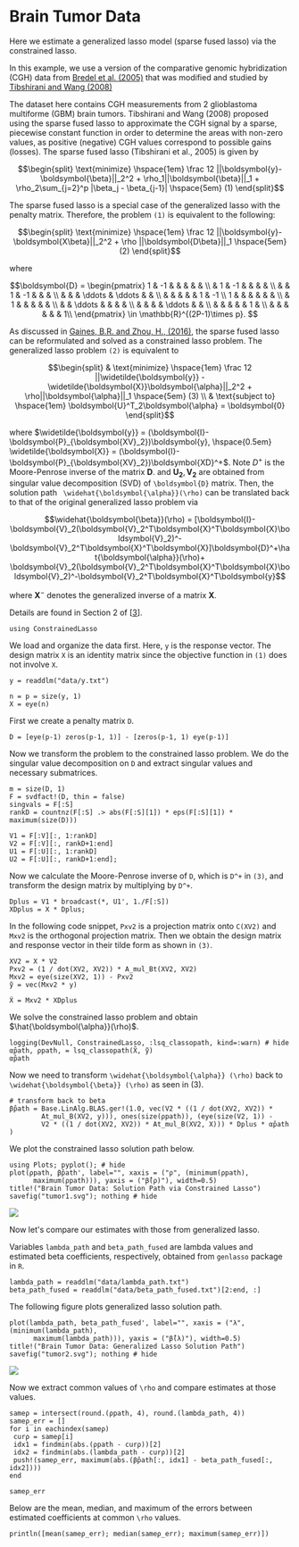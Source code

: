 # Brain Tumor Data

Here we estimate a generalized lasso model (sparse fused lasso) via the constrained lasso. 

In this example, we use a version of the comparative genomic hybridization (CGH) data from [Bredel et al. (2005)](../references.md#2) that was modified and studied by [Tibshirani and Wang (2008)](../references.md#6)

The dataset here contains CGH measurements from 2 glioblastoma multiforme (GBM) brain tumors. Tibshirani and Wang (2008) proposed using the sparse fused lasso to approximate the CGH signal by a sparse, piecewise constant function in order to determine the areas with non-zero values, as positive (negative) CGH values correspond to possible gains (losses). The sparse fused lasso (Tibshirani et al., 2005) is given by

```math
\begin{split}
\text{minimize} \hspace{1em} \frac 12 ||\boldsymbol{y}-\boldsymbol{\beta}||_2^2 + \rho_1||\boldsymbol{\beta}||_1 + \rho_2\sum_{j=2}^p |\beta_j - \beta_{j-1}| \hspace{5em} (1)
\end{split}
```
The sparse fused lasso is a special case of the generalized lasso with the penalty matrix. Therefore, the problem ``(1)`` is equivalent to the following: 

```math 
\begin{split} 
\text{minimize} \hspace{1em} \frac 12 ||\boldsymbol{y}-\boldsymbol{X\beta}||_2^2 + \rho ||\boldsymbol{D\beta}||_1 \hspace{5em} (2)
\end{split}
```
where 

```math
\boldsymbol{D} = \begin{pmatrix} 
1 & -1 &     &    	  &       & 	& \\
  & 1  & -1  &    	  &  		&	& \\
  &    &  1  & -1 	  & 		& 	& \\
  &		&		& \ddots & \ddots &  & \\
  &		&		&		 &			& 1 & -1 \\
1 &  &     &    	  &       & 	& \\
  & 1  &   &    	  &  		&	& \\
  &    &  \ddots  &  	  & 		& 	& \\
  & 	&          & & \ddots & & \\
  &		&		     &      &       & 1 & \\
  &		&		&		 &			    &  & 1\\  
\end{pmatrix} \in \mathbb{R}^{(2P-1)\times p}.

```
As discussed in [Gaines, B.R. and Zhou, H., (2016)](../references.md), the sparse fused lasso can be reformulated and solved as a constrained lasso problem. The generalized lasso problem ``(2)`` is equivalent to 

```math 
\begin{split}
& \text{minimize} \hspace{1em} \frac 12 ||\widetilde{\boldsymbol{y}} -\widetilde{\boldsymbol{X}}\boldsymbol{\alpha}||_2^2 + \rho||\boldsymbol{\alpha}||_1 \hspace{5em} (3) \\
& \text{subject to} \hspace{1em} \boldsymbol{U}^T_2\boldsymbol{\alpha} = \boldsymbol{0}
\end{split}
```
where $\widetilde{\boldsymbol{y}} = (\boldsymbol{I}-\boldsymbol{P}_{\boldsymbol{XV}_2})\boldsymbol{y},  \hspace{0.5em} \widetilde{\boldsymbol{X}} = (\boldsymbol{I}-\boldsymbol{P}_{\boldsymbol{XV}_2})\boldsymbol{XD}^+$. Note $D^+$ is the Moore-Penrose inverse of the matrix $\boldsymbol{D}.$ and $\boldsymbol{U_2}, \boldsymbol{V_2}$ are obtained from singular value decomposition (SVD) of ``\boldsymbol{D}`` matrix. Then, the solution path ``
\widehat{\boldsymbol{\alpha}}(\rho)`` can be translated back to that of the original generalized lasso problem via 

```math 
\widehat{\boldsymbol{\beta}}(\rho) = [\boldsymbol{I}-\boldsymbol{V}_2(\boldsymbol{V}_2^T\boldsymbol{X}^T\boldsymbol{X}\boldsymbol{V}_2)^-\boldsymbol{V}_2^T\boldsymbol{X}^T\boldsymbol{X}]\boldsymbol{D}^+\hat{\boldsymbol{\alpha}}(\rho)+ \boldsymbol{V}_2(\boldsymbol{V}_2^T\boldsymbol{X}^T\boldsymbol{X}\boldsymbol{V}_2)^-\boldsymbol{V}_2^T\boldsymbol{X}^T\boldsymbol{y}
```
where $\boldsymbol{X}^-$ denotes the generalized inverse of a matrix $\boldsymbol{X}$.

Details are found in Section 2 of [[3](../references.md)]. 

```@setup tumor 
using ConstrainedLasso
```
We load and organize the data first. Here, `y` is the response vector. The design matrix `X` is an identity matrix since the objective function in ``(1)`` does not involve `X`. 

```@example tumor
y = readdlm("data/y.txt")
```

```@example tumor 
n = p = size(y, 1)
X = eye(n)
```

First we create a penalty matrix `D`. 

```@example tumor 
D = [eye(p-1) zeros(p-1, 1)] - [zeros(p-1, 1) eye(p-1)]
```
Now we transform the problem to the constrained lasso problem. We do the singular value decomposition on `D` and extract singular values and necessary submatrices.  

```@example tumor 
m = size(D, 1)
F = svdfact!(D, thin = false)
singvals = F[:S]
rankD = countnz(F[:S] .> abs(F[:S][1]) * eps(F[:S][1]) * maximum(size(D)))

V1 = F[:V][:, 1:rankD]
V2 = F[:V][:, rankD+1:end]
U1 = F[:U][:, 1:rankD]
U2 = F[:U][:, rankD+1:end];
```
Now we calculate the Moore-Penrose inverse of `D`, which is ``D^+`` in ``(3)``, and transform the design matrix by multiplying by ``D^+``. 

```@example tumor 
Dplus = V1 * broadcast(*, U1', 1./F[:S])
XDplus = X * Dplus;
```
In the following code snippet, `Pxv2` is a projection matrix onto `C(XV2)` and `Mxv2` is the orthogonal projection matrix. Then we obtain the design matrix and response vector in their tilde form as shown in ``(3)``. 

```@example tumor
XV2 = X * V2
Pxv2 = (1 / dot(XV2, XV2)) * A_mul_Bt(XV2, XV2)
Mxv2 = eye(size(XV2, 1)) - Pxv2
ỹ = vec(Mxv2 * y)
```

```@example tumor 
X̃ = Mxv2 * XDplus
```
We solve the constrained lasso problem and obtain $\hat{\boldsymbol{\alpha}}(\rho)$. 

```@example tumor 
logging(DevNull, ConstrainedLasso, :lsq_classopath, kind=:warn) # hide 
α̂path, ρpath, = lsq_classopath(X̃, ỹ)
α̂path
```
Now we need to transform ``\widehat{\boldsymbol{\alpha}} (\rho)`` back to ``\widehat{\boldsymbol{\beta}} (\rho)`` as seen in (3).

```@example tumor 
# transform back to beta
β̂path = Base.LinAlg.BLAS.ger!(1.0, vec(V2 * ((1 / dot(XV2, XV2)) * 
		At_mul_B(XV2, y))), ones(size(ρpath)), (eye(size(V2, 1)) - 
		V2 * ((1 / dot(XV2, XV2)) * At_mul_B(XV2, X))) * Dplus * α̂path )
```

We plot the constrained lasso solution path below. 

```@example tumor 
using Plots; pyplot(); # hide
plot(ρpath, β̂path', label="", xaxis = ("ρ", (minimum(ρpath),
      maximum(ρpath))), yaxis = ("β̂(ρ)"), width=0.5)
title!("Brain Tumor Data: Solution Path via Constrained Lasso")
savefig("tumor1.svg"); nothing # hide 
```

![](tumor1.svg)


Now let's compare our estimates with those from generalized lasso.  

Variables `lambda_path` and `beta_path_fused` are lambda values and estimated beta coefficients, respectively, obtained from `genlasso` package in `R`. 

```@example tumor 
lambda_path = readdlm("data/lambda_path.txt")
beta_path_fused = readdlm("data/beta_path_fused.txt")[2:end, :]
```

The following figure plots generalized lasso solution path. 

```@example tumor
plot(lambda_path, beta_path_fused', label="", xaxis = ("λ", (minimum(lambda_path),
      maximum(lambda_path))), yaxis = ("β̂(λ)"), width=0.5)
title!("Brain Tumor Data: Generalized Lasso Solution Path")
savefig("tumor2.svg"); nothing # hide 
```

![](tumor2.svg)

Now we extract common values of ``\rho`` and compare estimates at those values. 

```@example tumor 
sameρ = intersect(round.(ρpath, 4), round.(lambda_path, 4))
sameρ_err = []
for i in eachindex(sameρ)
 curρ = sameρ[i]
 idx1 = findmin(abs.(ρpath - curρ))[2]
 idx2 = findmin(abs.(lambda_path - curρ))[2]
 push!(sameρ_err, maximum(abs.(β̂path[:, idx1] - beta_path_fused[:, idx2])))
end

sameρ_err
```

Below are the mean, median, and maximum of the errors between estimated coefficients at common ``\rho`` values. 

```@example tumor
println([mean(sameρ_err); median(sameρ_err); maximum(sameρ_err)])
```
